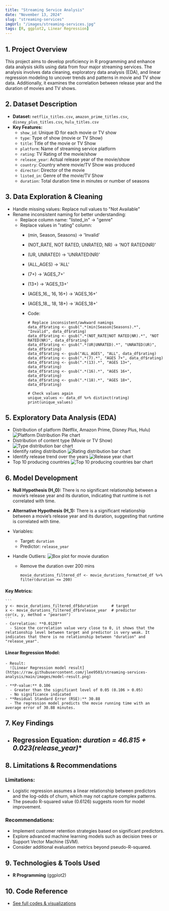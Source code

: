 ```yaml
---
title: "Streaming Service Analysis"
date: "November 13, 2024"
slug: "streaming-services"
imgUrl: "/images/streaming-services.jpg"
tags: [R, ggplot2, Linear Regression]
---
```


## 1. Project Overview
This project aims to develop proficiency in R programming and enhance data analysis skills using data from four major streaming services. The analysis involves data cleaning, exploratory data analysis (EDA), and linear regression modeling to uncover trends and patterns in movie and TV show data. Additionally, it examines the correlation between release year and the duration of movies and TV shows.

## 2. Dataset Description
- **Dataset:** `netflix_titles.csv`, `amazon_prime_titles.csv`, `disney_plus_titles.csv`, `hulu_titles.csv`
- **Key Features:**
  - `show_id`: Unique ID for each movie or TV show
  - `type`: Type of show (movie or TV Show)
  - `title`: Title of the movie or TV Show
  - `platform`: Name of streaming service platform
  - `rating`: TV Rating of the movie/show
  - `release_year`: Actual release year of the movie/show
  - `country`: Country where movie/TV Show was produced
  - `director`: Director of the movie
  - `listed_in`: Genre of the movie/TV Show
  - `duration`: Total duration time in minutes or number of seasons

## 3. Data Exploration & Cleaning
- Handle missing values: Replace null values to "Not Available"
- Rename inconsistent naming for better understanding: 
  - Replace column name: "listed_in" → "genre"
  - Replace values in "rating" column:
    - (min, Season, Seasons) -> 'Invalid'
    - (NOT_RATE, NOT RATED, UNRATED, NR) -> 'NOT RATED(NR)'
    - (UR, UNRATED) -> 'UNRATED(NR)'
    - (ALL_AGES) -> 'ALL'
    - (7+) -> 'AGES_7+'
    - (13+) -> 'AGES_13+'
    - (AGES_16_, 16, 16+) -> 'AGES_16+'
    - (AGES_18_, 18, 18+) -> 'AGES_18+'

    - Code:
      ```
      # Replace inconsistent/awkward namings
      data_df$rating <- gsub(".*(min|Season|Seasons).*", "Invalid", data_df$rating)
      data_df$rating <- gsub(".*(NOT_RATE|NOT RATED|NR).*", "NOT RATED(NR)", data_df$rating)
      data_df$rating <- gsub(".*(UR|UNRATED).*", "UNRATED(UR)", data_df$rating)
      data_df$rating <- gsub("ALL_AGES", "ALL", data_df$rating)
      data_df$rating <- gsub(".*(7).*", "AGES 7+", data_df$rating)
      data_df$rating <- gsub(".*(13).*", "AGES 13+", data_df$rating)
      data_df$rating <- gsub(".*(16).*", "AGES 16+", data_df$rating)
      data_df$rating <- gsub(".*(18).*", "AGES 18+", data_df$rating)

      # Check values again
      unique_values <- data_df %>% distinct(rating)
      print(unique_values)
      ```


## 5. Exploratory Data Analysis (EDA)
- Distribution of platform (Netflix, Amazon Prime, Disney Plus, Hulu)
  ![Platform Distribution Pie chart](https://raw.githubusercontent.com/jlee9503/streaming-services-analysis/main/images/platform-distribution.png)
- Distribution of content type (Movie or TV Show)
  ![Type distribution bar chart](https://raw.githubusercontent.com/jlee9503/streaming-services-analysis/main/images/content-type-distribution.png)
- Identify rating distribution
  ![Rating distribution bar chart](https://raw.githubusercontent.com/jlee9503/streaming-services-analysis/main/images/rating-distribution.png)
- Identify release trend over the years
  ![Release year chart](https://raw.githubusercontent.com/jlee9503/streaming-services-analysis/main/images/show-releases.png)
- Top 10 producing countries
  ![Top 10 producing countries bar chart](https://raw.githubusercontent.com/jlee9503/streaming-services-analysis/main/images/top10-countries.png)

## 6. Model Development

  - **Null Hypothesis (H_0):** There is no significant relationship between a movie’s release year and its duration, indicating that runtime is not correlated with time.
  - **Alternative Hypothesis (H_1):** There is a significant relationship between a movie’s release year and its duration, suggesting that runtime is correlated with time.

  - Variables:
    - Target: `duration`
    - Predictor: `release_year`

  - Handle Outliers:
    ![Box plot for movie duration](https://raw.githubusercontent.com/jlee9503/streaming-services-analysis/main/images/outliers.png)

    - Remove the duration over 200 mins
      ```
      movie_durations_filtered_df <- movie_durations_formatted_df %>% filter(duration <= 200)
      ```

  #### Key Metrics:
    ```
    y <- movie_durations_filtered_df$duration      # target
    x <- movie_durations_filtered_df$release_year  # predictor
    cor(x, y, method = "pearson")
    ```
    - Correlation: **0.0128**
      - Since the correlation value very close to 0, it shows that the relationship level between target and predictor is very weak. It indicates that there is no relationship between "duration" and "release_year".

  #### Linear Regression Model:
    - Result:
      ![Linear Regression model result](https://raw.githubusercontent.com/jlee9503/streaming-services-analysis/main/images/model-result.png)

    - **P-value:** 0.106
      - Greater than the significant level of 0.05 (0.106 > 0.05)
      - No significance indicated
    - **Residual Standard Error (RSE):** 30.88
      - The regression model predicts the movie running time with an average error of 30.88 minutes.

## 7. Key Findings
- Regression Equation: **duration = 46.815 + 0.023*(release_year)**
  - 

## 8. Limitations & Recommendations
### Limitations:
- Logistic regression assumes a linear relationship between predictors and the log-odds of churn, which may not capture complex patterns.
- The pseudo R-squared value (0.6126) suggests room for model improvement.

### Recommendations:
- Implement customer retention strategies based on significant predictors.
- Explore advanced machine learning models such as decision trees or Support Vector Machine (SVM).
- Consider additional evaluation metrics beyond pseudo-R-squared.

## 9. Technologies & Tools Used
- **R Programming** (ggplot2)

## 10. Code Reference
- [See full codes & visualizations](https://www.kaggle.com/code/jl0331/streaming-services-analysis)